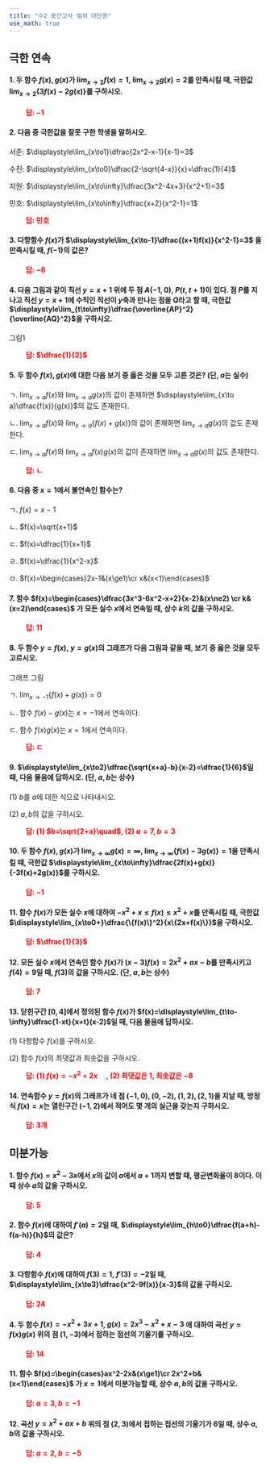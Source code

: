 ```yaml
---
title: "수2 중간고사 범위 대단원"
use_math: true
---
```


## 극한 연속

#### 1. 두 함수 $f(x), g(x)$가 $\displaystyle\lim_{x\to 2}f(x)=1,\ \displaystyle\lim_{x\to2}g(x)=2$를 만족시킬 때, 극한값 $\displaystyle\lim_{x\to2}\{3f(x)-2g(x)\}$를 구하시오. 

**<span style="color: red;">$\qquad$답: $-1$</span>**

#### 2. 다음 중 극한값을 잘못 구한 학생을 말하시오.

서준: $\displaystyle\lim_{x\to1}\dfrac{2x^2-x-1}{x-1}=3$

수진: $\displaystyle\lim_{x\to0}\dfrac{2-\sqrt{4-x}}{x}=\dfrac{1}{4}$

지원: $\displaystyle\lim_{x\to\infty}\dfrac{3x^2-4x+3}{x^2+1}=3$

민호: $\displaystyle\lim_{x\to\infty}\dfrac{x+2}{x^2-1}=1$

**<span style="color: red;">$\qquad$답: 민호</span>**

#### 3. 다항함수 $f(x)$가 $\displaystyle\lim_{x\to-1}\dfrac{(x+1)f(x)}{x^2-1}=3$ 을 만족시킬 때, $f(-1)$의 값은?

**<span style="color: red;">$\qquad$답: $-6$</span>**

#### 4. 다음 그림과 같이 직선 $y=x+1$ 위에 두 점 $A(-1, 0),\ P(t, t+1)$이 있다. 점 $P$를 지나고 직선 $y=x+1$에 수직인 직선이 $y$축과 만나는 점을 $Q$라고 할 때, 극한값 $\displaystyle\lim_{t\to\infty}\dfrac{\overline{AP}^2}{\overline{AQ}^2}$을 구하시오.

그림1

**<span style="color: red;">$\qquad$답: $\dfrac{1}{2}$</span>**

#### 5. 두 함수 $f(x), g(x)$에 대한 다음 보기 중 옳은 것을 모두 고른 것은? (단, $a$는 실수)

ㄱ. $\displaystyle\lim_{x\to a}f(x)$와 $\displaystyle\lim_{x\to a}g(x)$의 값이 존재하면 $\displaystyle\lim_{x\to a}\dfrac{f(x)}{g(x)}$의 값도 존재한다.

ㄴ. $\displaystyle\lim_{x\to a}f(x)$와 $\displaystyle\lim_{x\to a}\{f(x)+g(x)\}$의 값이 존재하면 $\displaystyle\lim_{x\to a}g(x)$의 값도 존재한다.

ㄷ. $\displaystyle\lim_{x\to a}f(x)$와 $\displaystyle\lim_{x\to a}f(x)g(x)$의 값이 존재하면 $\displaystyle\lim_{x\to a}g(x)$의 값도 존재한다.

**<span style="color: red;">$\qquad$답: ㄴ</span>**

#### 6. 다음 중 $x=1$에서 불연속인 함수는?

ㄱ. $f(x)=x-1$

ㄴ. $f(x)=\sqrt{x+1}$

ㄷ. $f(x)=\dfrac{1}{x+1}$

ㄹ. $f(x)=\dfrac{1}{x^2-x}$

ㅁ. $f(x)=\begin{cases}2x-1&(x\ge1)\cr x&(x<1)\end{cases}$

#### 7. 함수 $f(x)=\begin{cases}\dfrac{3x^3-6x^2-x+2}{x-2}&(x\ne2) \cr k&(x=2)\end{cases}$ 가 모든 실수 $x$에서 연속일 때, 상수 $k$의 값을 구하시오.

**<span style="color: red;">$\qquad$답: $11$</span>**

#### 8. 두 함수 $y=f(x),\ y=g(x)$의 그래프가 다음 그림과 같을 때, 보기 중 옳은 것을 모두 고르시오.

그래프 그림

ㄱ. $\displaystyle\lim_{x\to-1}\{f(x)+g(x)\}=0$

ㄴ. 함수 $f(x)-g(x)$는 $x=-1$에서 연속이다.

ㄷ. 함수 $f(x)g(x)$는 $x=1$에서 연속이다.

**<span style="color: red;">$\qquad$답: ㄷ</span>**

#### 9. $\displaystyle\lim_{x\to2}\dfrac{\sqrt{x+a}-b}{x-2}=\dfrac{1}{6}$일 때, 다음 물음에 답하시오. (단, $a, b$는 상수)

(1) $b$를 $a$에 대한 식으로 나타내시오.

(2) $a, b$의 값을 구하시오.

**<span style="color: red;">$\qquad$답: (1) $b=\sqrt{2+a}\quad$, (2) $a=7, b=3$</span>**

#### 10. 두 함수 $f(x), g(x)$가 $\displaystyle\lim_{x\to\infty}g(x)=\infty$, $\displaystyle\lim_{x\to\infty}\{f(x)-3g(x)\}=1$을 만족시킬 때, 극한값 $\displaystyle\lim_{x\to\infty}\dfrac{2f(x)+g(x)}{-3f(x)+2g(x)}$를 구하시오.

**<span style="color: red;">$\qquad$답: $-1$</span>**

#### 11. 함수 $f(x)$가 모든 실수 $x$에 대하여 $-x^2+x\le f(x)\le x^2+x$를 만족시킬 때, 극한값 $\displaystyle\lim_{x\to0+}\dfrac{\{f(x)\}^2}{x\{2x+f(x)\}}$을 구하시오.

**<span style="color: red;">$\qquad$답: $\dfrac{1}{3}$</span>**


#### 12. 모든 실수 $x$에서 연속인 함수 $f(x)$가 $(x-3)f(x)=2x^2+ax-b$를 만족시키고 $f(4)=9$일 때, $f(3)$의 값을 구하시오. (단, $a, b$는 상수)

**<span style="color: red;">$\qquad$답: $7$</span>**

#### 13. 닫힌구간 $[0, 4]$에서 정의된 함수 $f(x)$가 $f(x)=\displaystyle\lim_{t\to-\infty}\dfrac{1-xt}{x+t}(x-2)$일 때, 다음 물음에 답하시오.

(1) 다항함수 $f(x)$를 구하시오.

(2) 함수 $f(x)$의 최댓값과 최솟값을 구하시오.

**<span style="color: red;">$\qquad$답: (1) $f(x)=-x^2+2x\quad$, (2) 최댓값은 $1$, 최솟값은 $-8$</span>**

#### 14. 연속함수 $y=f(x)$의 그래프가 네 점 $(-1, 0), (0, -2)$, $(1, 2), (2, 1)$을 지날 때, 방정식 $f(x)=x$는 열린구간 $(-1, 2)$에서 적어도 몇 개의 실근을 갖는지 구하시오.

**<span style="color: red;">$\qquad$답: $3$개</span>**



## 미분가능

#### 1. 함수 $f(x)=x^2-3x$에서 $x$의 값이 $a$에서 $a+1$까지 변할 때, 평균변화율이 8이다. 이때 상수 $a$의 값을 구하시오.

**<span style="color: red;">$\qquad$답: $5$</span>**

#### 2. 함수 $f(x)$에 대하여 $f'(a)=2$일 때, $\displaystyle\lim_{h\to0}\dfrac{f(a+h)-f(a-h)}{h}$의 값은?

**<span style="color: red;">$\qquad$답: $4$</span>**

#### 3. 다항함수 $f(x)$에 대하여 $f(3)=1,\ f'(3)=-2$일 때, $\displaystyle\lim_{x\to3}\dfrac{x^2-9f(x)}{x-3}$의 값을 구하시오.

**<span style="color: red;">$\qquad$답: $24$</span>**

#### 4. 두 함수 $f(x)=-x^2+3x+1$, $g(x)=2x^3-x^2+x-3$ 에 대하여 곡선 $y=f(x)g(x)$ 위의 점 $(1, -3)$에서 접하는 접선의 기울기를 구하시오.

**<span style="color: red;">$\qquad$답: $14$</span>**

#### 11. 함수 $f(x)=\begin{cases}ax^2-2x&(x\ge1)\cr 2x^2+b&(x<1)\end{cases}$ 가 $x=1$에서 미분가능할 때, 상수 $a, b$의 값을 구하시오.

**<span style="color: red;">$\qquad$답: $a=3, b=-1$</span>**

#### 12. 곡선 $y=x^2+ax+b$ 위의 점 $(2, 3)$에서 접하는 접선의 기울기가 6일 때, 상수 $a, b$의 값을 구하시오.

**<span style="color: red;">$\qquad$답: $a=2, b=-5$</span>**





